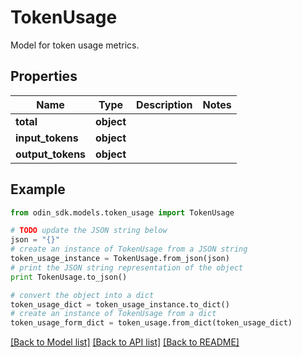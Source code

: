 # TokenUsage

Model for token usage metrics.

## Properties

Name | Type | Description | Notes
------------ | ------------- | ------------- | -------------
**total** | **object** |  | 
**input_tokens** | **object** |  | 
**output_tokens** | **object** |  | 

## Example

```python
from odin_sdk.models.token_usage import TokenUsage

# TODO update the JSON string below
json = "{}"
# create an instance of TokenUsage from a JSON string
token_usage_instance = TokenUsage.from_json(json)
# print the JSON string representation of the object
print TokenUsage.to_json()

# convert the object into a dict
token_usage_dict = token_usage_instance.to_dict()
# create an instance of TokenUsage from a dict
token_usage_form_dict = token_usage.from_dict(token_usage_dict)
```
[[Back to Model list]](../README.md#documentation-for-models) [[Back to API list]](../README.md#documentation-for-api-endpoints) [[Back to README]](../README.md)


